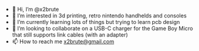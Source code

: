 - 👋 Hi, I’m @x2brute
- 👀 I’m interested in 3d printing, retro nintendo handhelds and consoles
- 🌱 I’m currently learning lots of things but trying to learn pcb design
- 💞️ I’m looking to collaborate on a USB-C charger for the Game Boy Micro that still supports link cables (with an adapter)
- 📫 How to reach me x2brute@gmail.com

